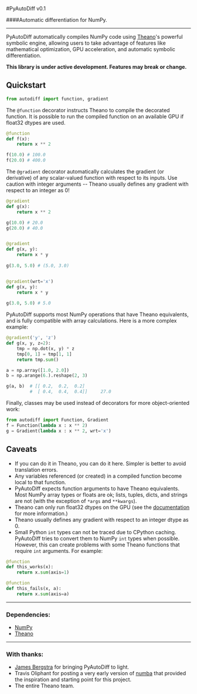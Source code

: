 #PyAutoDiff v0.1


####Automatic differentiation for NumPy.

---
PyAutoDiff automatically compiles NumPy code using [Theano](http://deeplearning.net/software/theano/)'s powerful symbolic engine, allowing users to take advantage of features like mathematical optimization, GPU acceleration, and automatic symbolic differentiation.

**This library is under active development. Features may break or change.**


## Quickstart
```python
from autodiff import function, gradient
```
The `@function` decorator instructs Theano to compile the decorated function. It is possible to run the compiled function on an available GPU if float32 dtypes are used.
```python
@function
def f(x):
    return x ** 2

f(10.0) # 100.0
f(20.0) # 400.0 
```

The `@gradient` decorator automatically calculates the gradient (or derivative) of any scalar-valued function with respect to its inputs. Use caution with integer arguments -- Theano usually defines any gradient with respect to an integer as 0!

```python
@gradient
def g(x):
    return x ** 2

g(10.0) # 20.0
g(20.0) # 40.0


@gradient
def g(x, y):
    return x * y
    
g(3.0, 5.0) # (5.0, 3.0)


@gradient(wrt='x')
def g(x, y):
    return x * y
    
g(3.0, 5.0) # 5.0
```
PyAutoDiff supports most NumPy operations that have Theano equivalents, and is fully compatible with array calculations. Here is a more complex example: 
```python
@gradient('y', 'z')
def g(x, y, z=2):
    tmp = np.dot(x, y) * z
    tmp[0, 1] = tmp[1, 1]
    return tmp.sum()

a = np.array([1.0, 2.0])
b = np.arange(6.).reshape(2, 3)

g(a, b)  # [[ 0.2,  0.2,  0.2]
         #  [ 0.4,  0.4,  0.4]]     27.0

```

Finally, classes may be used instead of decorators for more object-oriented work:
```python
from autodiff import Function, Gradient
f = Function(lambda x : x ** 2)
g = Gradient(lambda x : x ** 2, wrt='x')
```

## Caveats
* If you can do it in Theano, you can do it here. Simpler is better to avoid translation errors.
* Any variables referenced (or created) in a compiled function become local to that function.
* PyAutoDiff expects function arguments to have Theano equivalents. Most NumPy array types or floats are ok; lists, tuples, dicts, and strings are not (with the exception of `*args` and `**kwargs`).
* Theano can only run float32 dtypes on the GPU (see the [documentation](http://deeplearning.net/software/theano/tutorial/using_gpu.html) for more information.)
* Theano usually defines any gradient with respect to an integer dtype as 0.
* Small Python `int` types can not be traced due to CPython caching. PyAutoDiff tries to convert them to NumPy `int` types when possible. However, this can create problems with some Theano functions that require `int` arguments. For example:

```python
@function
def this_works(x):
    return x.sum(axis=1)

@function
def this_fails(x, a):
    return x.sum(axis=a)
```

---
### Dependencies:
  * [NumPy](http://www.numpy.org/)
  * [Theano](http://deeplearning.net/software/theano/)

---
### With thanks:
  * [James Bergstra](https://github.com/jaberg) for bringing PyAutoDiff to light.
  * Travis Oliphant for posting a very early version of [numba](http://numba.pydata.org/) that provided the inspiration and starting point for this project.
  * The entire Theano team.

